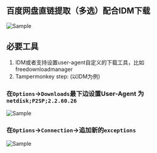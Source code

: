 ## 百度网盘直链提取（多选）配合IDM下载
![Sample](https://greasyfork.org/system/screenshots/screenshots/000/021/105/original/TIM%E5%9B%BE%E7%89%8720200524004139.png?1590249052 "サンプル")

## 必要工具
1. IDM或者支持设置user-agent自定义的下载工具，比如freedownloadmanager
2. Tampermonkey
step: (以IDM为例)
### 在`Options`->`Downloads`最下边设置User-Agent 为 `netdisk;P2SP;2.2.60.26`
![Sample](https://greasyfork.org/system/screenshots/screenshots/000/021/108/original/TIM%E5%9B%BE%E7%89%8720200524010949.png?1590250206 "サンプル")

### 在`Options`->`Connection`->追加新的`exceptions`
![Sample](https://greasyfork.org/system/screenshots/screenshots/000/021/109/original/TIM%E5%9B%BE%E7%89%8720200524011245.png?1590250400 "サンプル")
